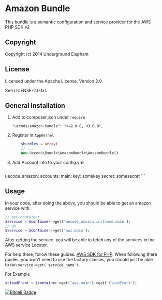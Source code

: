 Amazon Bundle
============

This bundle is a semantic configuration and service provider for the AWS PHP SDK v2

## Copyright

Copyright (c) 2014 Underground Elephant

## License

Licensed under the Apache License, Version 2.0.

See LICENSE-2.0.txt.

## General Installation

1. Add to composer.json under `require`

	```
	"uecode/amazon-bundle": ">=2.0.0, <3.0.0",
	```

2. Register in `AppKernel`

	``` php
		$bundles = array(
		// ...
		new Uecode\Bundle\AmazonBundle\AmazonBundle()
	```

3. Add Account info to your config.yml

	```yml
uecode_amazon:
	  accounts:
	      main:
						key: somekey
						secret: somesecret
	```

## Usage

In your code, after doing the above, you should be able to get an amazon service with:

```php
// get container
$service = $container->get('uecode_amazon.instance.main');
// OR
$service = $container->get('aws.main');
```

After getting the service, you will be able to fetch any of the services in the AWS service Locator.

For help there, follow these guides: [AWS SDK for PHP][0]. When following there guides, you won't need to use the factory classes,
you should just be able to run `service->get('service_name')`.

For Example

```php
$cloudFront = $container->get('aws.main')->get('CloudFront');
```


[![Bitdeli Badge](https://d2weczhvl823v0.cloudfront.net/uecode/amazon-bundle/trend.png)](https://bitdeli.com/free "Bitdeli Badge")


[0]: http://docs.aws.amazon.com/aws-sdk-php/guide/latest/index.html#service-specific-guides
